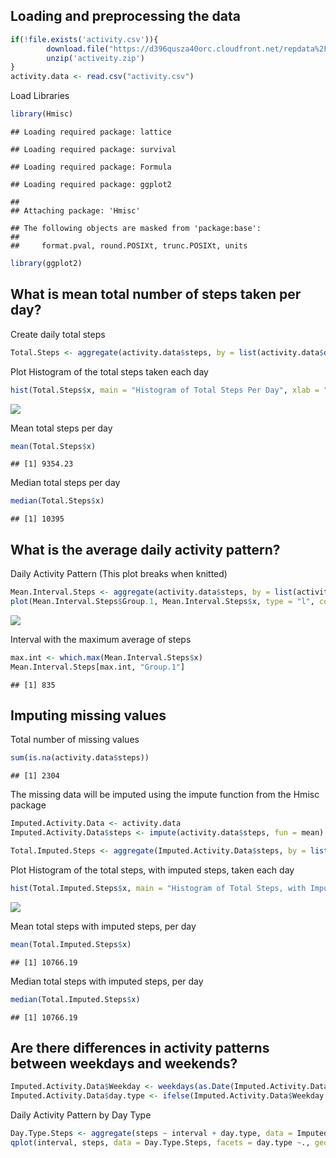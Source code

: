 

## Loading and preprocessing the data


```r
if(!file.exists('activity.csv')){
        download.file("https://d396qusza40orc.cloudfront.net/repdata%2Fdata%2Factivity.zip")
        unzip('activeity.zip')
}
activity.data <- read.csv("activity.csv")
```

Load Libraries


```r
library(Hmisc)
```

```
## Loading required package: lattice
```

```
## Loading required package: survival
```

```
## Loading required package: Formula
```

```
## Loading required package: ggplot2
```

```
## 
## Attaching package: 'Hmisc'
```

```
## The following objects are masked from 'package:base':
## 
##     format.pval, round.POSIXt, trunc.POSIXt, units
```

```r
library(ggplot2)
```

## What is mean total number of steps taken per day?

Create daily total steps


```r
Total.Steps <- aggregate(activity.data$steps, by = list(activity.data$date), FUN = "sum", na.rm = TRUE)
```

Plot Histogram of the total steps taken each day


```r
hist(Total.Steps$x, main = "Histogram of Total Steps Per Day", xlab = "Total Steps Per Day", col = "blue")
```

![](PA1_Assignment1_files/figure-html/Hist.Steps.Per.Day-1.png)<!-- -->

Mean total steps per day


```r
mean(Total.Steps$x)
```

```
## [1] 9354.23
```

Median total steps per day


```r
median(Total.Steps$x)
```

```
## [1] 10395
```

## What is the average daily activity pattern?

Daily Activity Pattern
  (This plot breaks when knitted)


```r
Mean.Interval.Steps <- aggregate(activity.data$steps, by = list(activity.data$interval), FUN = "mean", na.rm = TRUE)
plot(Mean.Interval.Steps$Group.1, Mean.Interval.Steps$x, type = "l", col = "blue", lwd = 2, main = "Time Series: Average Steps", xlab = "5 Minute Intervals", ylab = "Average Steps")
```

![](PA1_Assignment1_files/figure-html/Interval.Steps-1.png)<!-- -->

Interval with the maximum average of steps


```r
max.int <- which.max(Mean.Interval.Steps$x)
Mean.Interval.Steps[max.int, "Group.1"]
```

```
## [1] 835
```

## Imputing missing values

Total number of missing values


```r
sum(is.na(activity.data$steps))
```

```
## [1] 2304
```

The missing data will be imputed using the impute function from the Hmisc package


```r
Imputed.Activity.Data <- activity.data
Imputed.Activity.Data$steps <- impute(activity.data$steps, fun = mean)
```


```r
Total.Imputed.Steps <- aggregate(Imputed.Activity.Data$steps, by = list(Imputed.Activity.Data$date), FUN = "sum")
```

Plot Histogram of the total steps, with imputed steps, taken each day


```r
hist(Total.Imputed.Steps$x, main = "Histogram of Total Steps, with Imputed Steps, Per Day", xlab = "Total Steps Per Day", col = "red")
```

![](PA1_Assignment1_files/figure-html/Hist.Steps.Per.Day.Imputed-1.png)<!-- -->

Mean total steps with imputed steps, per day


```r
mean(Total.Imputed.Steps$x)
```

```
## [1] 10766.19
```

Median total steps with imputed steps, per day


```r
median(Total.Imputed.Steps$x)
```

```
## [1] 10766.19
```

## Are there differences in activity patterns between weekdays and weekends?


```r
Imputed.Activity.Data$Weekday <- weekdays(as.Date(Imputed.Activity.Data$date), abbreviate = FALSE)
Imputed.Activity.Data$day.type <- ifelse(Imputed.Activity.Data$Weekday %in% c("Saturday", "Sunday"), 'Weekend', 'Weekday')
```

Daily Activity Pattern by Day Type


```r
Day.Type.Steps <- aggregate(steps ~ interval + day.type, data = Imputed.Activity.Data, mean)
qplot(interval, steps, data = Day.Type.Steps, facets = day.type ~., geom = "line", color = "red", main = "Time Series: Average Steps by Day Type") + geom_line(size = 1.5)
```

